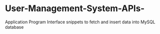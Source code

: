 # User-Management-System-APIs-
Application Program Interface snippets to fetch and insert data into MySQL database
